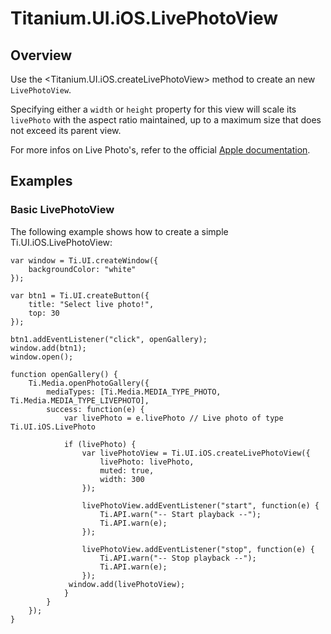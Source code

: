 # Titanium.UI.iOS.LivePhotoView

<TypeHeader/>

## Overview

Use the <Titanium.UI.iOS.createLivePhotoView> method to create an new `LivePhotoView`.

Specifying either a `width` or `height` property for this view will scale its `livePhoto` with
the aspect ratio maintained, up to a maximum size that does not exceed its parent view.

For more infos on Live Photo's, refer to the official [Apple documentation](https://developer.apple.com/documentation/photosui/phlivephotoview).

## Examples

### Basic LivePhotoView

The following example shows how to create a simple Ti.UI.iOS.LivePhotoView:

    var window = Ti.UI.createWindow({
        backgroundColor: "white"
    });

    var btn1 = Ti.UI.createButton({
        title: "Select live photo!",
        top: 30
    });

    btn1.addEventListener("click", openGallery);
    window.add(btn1);
    window.open();

    function openGallery() {
        Ti.Media.openPhotoGallery({
            mediaTypes: [Ti.Media.MEDIA_TYPE_PHOTO, Ti.Media.MEDIA_TYPE_LIVEPHOTO],
            success: function(e) {
                var livePhoto = e.livePhoto // Live photo of type Ti.UI.iOS.LivePhoto

                if (livePhoto) {
                    var livePhotoView = Ti.UI.iOS.createLivePhotoView({
                        livePhoto: livePhoto,
                        muted: true,
                        width: 300
                    });

                    livePhotoView.addEventListener("start", function(e) {
                        Ti.API.warn("-- Start playback --");
                        Ti.API.warn(e);
                    });

                    livePhotoView.addEventListener("stop", function(e) {
                        Ti.API.warn("-- Stop playback --");
                        Ti.API.warn(e);
                    });
                 window.add(livePhotoView);
                }
            }
        });
    }

<ApiDocs/>
